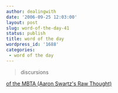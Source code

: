```yaml
---
author: dealingwith
date: '2006-09-25 12:03:00'
layout: post
slug: word-of-the-day-41
status: publish
title: word of the day
wordpress_id: '1688'
categories:
 - word of the day
---
```


> discursions

[of the MBTA (Aaron Swartz's Raw Thought)][1]

   [1]: http://www.aaronsw.com/weblog/ofthembta

